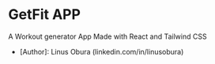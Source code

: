 # GetFit APP

A Workout generator App Made with React and Tailwind CSS

- [Author]: Linus Obura (linkedin.com/in/linusobura)
